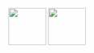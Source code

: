 <img src="https://cdn.jsdelivr.net/gh/devicons/devicon/icons/python/python-original.svg" width="75" height="75"/>    <img 
  src="https://cdn.jsdelivr.net/gh/devicons/devicon/icons/anaconda/anaconda-original.svg" width="75" height="75"/>



